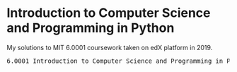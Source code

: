 # Introduction to Computer Science and Programming in Python

My solutions to MIT 6.0001 coursework taken on edX platform in 2019.

<pre>
6.0001 Introduction to Computer Science and Programming in Python is intended for students with little or no programming experience. It aims to provide students with an understanding of the role computation can play in solving problems and to help students, regardless of their major, feel justifiably confident of their ability to write small programs that allow them to accomplish useful goals. The class uses the Python 3.5 programming language.
</pre>
